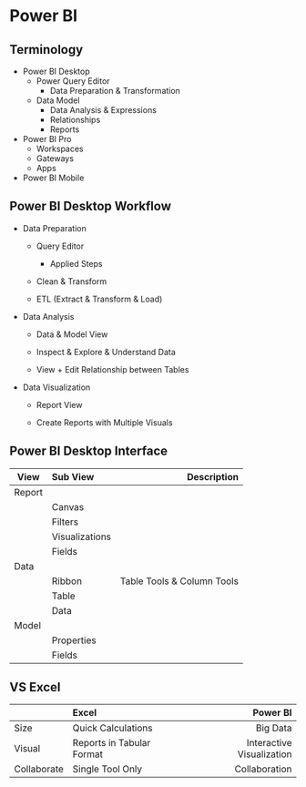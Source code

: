 # Power BI

## Terminology

- Power BI Desktop
  - Power Query Editor
    - Data Preparation & Transformation
  - Data Model
    - Data Analysis & Expressions
    - Relationships
    - Reports
- Power BI Pro
  - Workspaces
  - Gateways
  - Apps
- Power BI Mobile

## Power BI Desktop Workflow

- Data Preparation

  - Query Editor

    - Applied Steps

  - Clean & Transform

  - ETL (Extract & Transform & Load)

- Data Analysis

  - Data & Model View

  - Inspect & Explore & Understand Data

  - View + Edit Relationship between Tables

- Data Visualization

  - Report View

  - Create Reports with Multiple Visuals

## Power BI Desktop Interface

| View   | Sub View       |                Description |
| ------ | :------------- | -------------------------: |
| Report |                |                            |
|        | Canvas         |                            |
|        | Filters        |                            |
|        | Visualizations |                            |
|        | Fields         |                            |
| Data   |                |                            |
|        | Ribbon         | Table Tools & Column Tools |
|        | Table          |                            |
|        | Data           |                            |
| Model  |                |                            |
|        | Properties     |                            |
|        | Fields         |                            |

## VS Excel

|             | Excel                     |                  Power BI |
| ----------- | :------------------------ | ------------------------: |
| Size        | Quick Calculations        |                  Big Data |
| Visual      | Reports in Tabular Format | Interactive Visualization |
| Collaborate | Single Tool Only          |             Collaboration |
